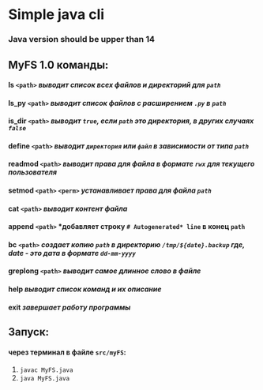 # Simple java cli
### **Java version should be upper than 14**
## MyFS 1.0 команды:
#### **ls** `<path>`               *выводит список всех файлов и директорий для `path`*
#### **ls_py** `<path>`            *выводит список файлов с расширением `.py` в `path`*
#### **is_dir** `<path>`           *выводит `true`, если `path` это директория, в других случаях `false`*
#### **define** `<path>`           *выводит `директория` или `файл` в зависимости от типа `path`*
#### **readmod** `<path>`          *выводит права для файла в формате `rwx` для текущего пользователя*
#### **setmod** `<path>` `<perm>`    *устанавливает права для файла `path`*
#### **cat** `<path>`              *выводит контент файла*
#### **append** `<path>`           *добавляет строку `# Autogenerated* line` в конец `path`
#### **bc** `<path>`               *создает копию `path` в директорию `/tmp/${date}.backup` где, date - это дата в формате `dd-mm-yyyy`*
#### **greplong** `<path>`         *выводит самое длинное слово в файле*
#### **help**                    *выводит список команд и их описание*
#### **exit**                   *завершает работу программы*
## Запуск:
#### через терминал в файле `src/myFS`:
1) `javac MyFS.java`
2) `java MyFS.java`
